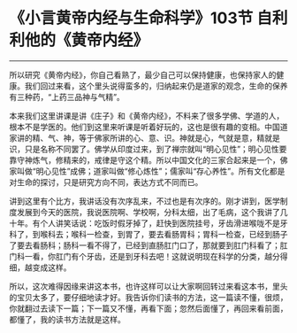 # 《小言黄帝内经与生命科学》103节 自利利他的《黄帝内经》

------

所以研究《黄帝内经》，你自己看熟了，最少自己可以保持健康，也保持家人的健康。我们回过来看，这个里头说得蛮多的，归纳起来仍是道家的观念，生命的保养有三种药，“上药三品神与气精”。

本来我们这里讲课是讲《庄子》和《黄帝内经》，不料来了很多学佛、学道的人，根本不是学医的。他们到这里来听课是听着好玩的，这也是很有趣的变相。中国道家讲的精、气、神，等于佛家所讲的心、意、识。神就是心，气就是意，精就是识，只是名称不同罢了。佛学从印度过来，到了禅宗就叫“明心见性”；明心见性要靠守神炼气，修精来的，戒律是守这个精。所以中国文化的三家合起来是一个，佛家叫做“明心见性”成佛；道家叫做“修心炼性”；儒家叫“存心养性”。所有文化都是对生命的探讨，只是研究方向不同，表达方式不同而已。

讲到这里有个比方，我讲话没有次序乱来，不过也是有次序的。刚才讲到，医学制度发展到今天的医院，我说医院啊、学校啊，分科太细，出了毛病，这个我讲了几十年。有个人讲笑话说：吃饭时假牙掉了，赶快到医院挂号，牙齿滑进喉咙不是牙科了，到喉科去；喉科一检查，到胃了，要去看肠胃科；胃科一检查，已经到肠子了要去看肠科；肠科一看不得了，已经到直肠肛门口了，那就要到肛门科看了；肛门科一看，你肛门有个牙齿，还是到牙科去吧！这就说明现在科学的分类，越分得细，越变成这样。

所以，这次难得因缘来讲这本书，也许这样可以让大家啊回转过来看这本书，里头的宝贝太多了，要仔细地读才好。我告诉你们读书的方法，这一篇读不懂，很烦，你就翻过去读下一篇；下一篇又不懂，再看下面；忽然后面懂了，再回来看前面，都懂了，我的读书方法就是这样。